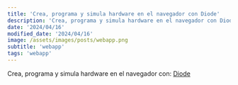 ```yaml
---
title: 'Crea, programa y simula hardware en el navegador con Diode'
description: 'Crea, programa y simula hardware en el navegador con Diode.'
date: '2024/04/16'
modified_date: '2024/04/16'
image: /assets/images/posts/webapp.png
subtitle: 'webapp'
tags: 'webapp'
---
```


Crea, programa y simula hardware en el navegador con: [Diode](https://www.withdiode.com/)
